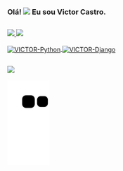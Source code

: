 ### Olá! <img src="https://raw.githubusercontent.com/kaueMarques/kaueMarques/master/hi.gif" width="30px"> Eu sou Victor Castro. 

##

<div >
  <a href="https://github.com/VictorCastroBR">
  <img height="180em" src="https://github-readme-stats.vercel.app/api?username=VictorCastroBR&show_icons=true&theme=omni&include_all_commits=true&count_private=true"/>
  <img height="180em" src="https://github-readme-stats.vercel.app/api/top-langs/?username=VictorCastroBR&layout=compact&langs_count=7&theme=omni"/>
</div> 
 <div style="display: inline_block"><br>
  <img align="center" alt="VICTOR-Python" height="45" width="55" src="https://cdn.jsdelivr.net/gh/devicons/devicon/icons/python/python-original.svg">
  <img align="center" alt="VICTOR-Django" height="60" width="70" src="https://cdn.jsdelivr.net/gh/devicons/devicon/icons/django/django-original.svg">
 </div>
  
  ##
  
  <a href="https://www.linkedin.com/in/victor-castro-930b7b1a4/" target="_blank"><img src="https://img.shields.io/badge/-LinkedIn-%230077B5?style=for-the-badge&logo=linkedin&logoColor=white" target="_blank"></a>
  
  <div> 
    
  ![Snake animation](https://github.com/rafaballerini/rafaballerini/blob/output/github-contribution-grid-snake.svg)
    
</div>
